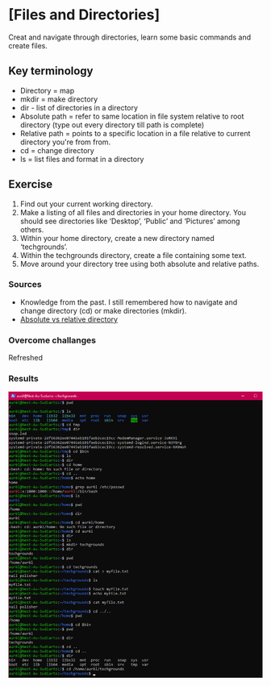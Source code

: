 # [Files and Directories]
Creat and navigate through directories, learn some basic commands and create files. 

## Key terminology
- Directory = map
- mkdir = make directory
- dir - list of directories in a directory
- Absolute path = refer to same location in file system relative to root directory (type out every directory till path is complete)
- Relative path = points to a specific location in a file relative to current directory you're from from.
- cd = change directory
- ls = list files and format in a directory

## Exercise
1. Find out your current working directory.
2. Make a listing of all files and directories in your home directory. You should see directories like ‘Desktop’, ‘Public’ and ‘Pictures’ among others.
3. Within your home directory, create a new directory named ‘techgrounds’.
4. Within the techgrounds directory, create a file containing some text.
5. Move around your directory tree using both absolute and relative paths.

### Sources
- Knowledge from the past. I still remembered how to navigate and change directory (cd) or make directories (mkdir).
- [Absolute vs relative directory](http://www.differencebetween.net/technology/difference-between-absolute-and-relative-path/#:~:text=In%20simple%20words%2C%20an%20absolute,directory%20you%20are%20working%20on.)

### Overcome challanges
Refreshed 

### Results
![Screenshot ](../00_includes/02-LIN.png)
